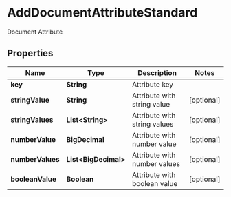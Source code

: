 

# AddDocumentAttributeStandard

Document Attribute

## Properties

| Name | Type | Description | Notes |
|------------ | ------------- | ------------- | -------------|
|**key** | **String** | Attribute key |  |
|**stringValue** | **String** | Attribute with string value |  [optional] |
|**stringValues** | **List&lt;String&gt;** | Attribute with string values |  [optional] |
|**numberValue** | **BigDecimal** | Attribute with number value |  [optional] |
|**numberValues** | **List&lt;BigDecimal&gt;** | Attribute with number values |  [optional] |
|**booleanValue** | **Boolean** | Attribute with boolean value |  [optional] |



